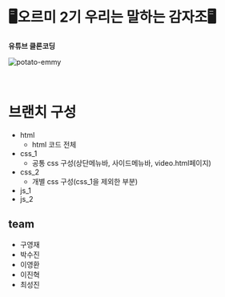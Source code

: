 # 🖥️오르미 2기 우리는 말하는 감자조🖥️
  <b>유튜브 클론코딩</b>

![potato-emmy](https://github.com/Leeeyounghwan/youtube_clone_gamza/assets/129285372/6e724950-6cae-4070-9401-5c853f2a3046)

 <br>

# 브랜치 구성
 - html
     - html 코드 전체
 - css_1
     - 공통 css 구성(상단메뉴바, 사이드메뉴바, video.html페이지)
 - css_2
     - 개별 css 구성(css_1을 제외한 부분)
 - js_1
 - js_2

## team
 - 구영재
 - 박수진
 - 이영환
 - 이진혁
 - 최성진
